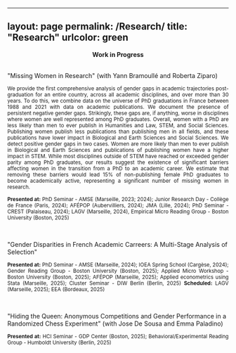 <!-- Google tag (gtag.js) -->
<script async src="https://www.googletagmanager.com/gtag/js?id=G-56YQTKK9HE"></script>
<script>
  window.dataLayer = window.dataLayer || [];
  function gtag(){dataLayer.push(arguments);}
  gtag('js', new Date());

  gtag('config', 'G-56YQTKK9HE');
</script>
---
layout: page
permalink: /Research/
title: "Research"
urlcolor: green
---

<div align="center">
 <b>Work in Progress</b>
</div>
&nbsp;  

"Missing Women in Research" (with Yann Bramoullé and Roberta Ziparo)
 <p align="justify">
<sub> We provide the first comprehensive analysis of gender gaps in academic trajectories post-graduation for an entire country, across all academic disciplines, and over more than 30 years. To do this, we combine data on the universe of PhD graduations in France between 1988 and 2021 with data on academic publications. We document the presence of persistent negative gender gaps. Strikingly, these gaps are, if anything, worse in disciplines where women are well represented among PhD graduates. Overall, women with a PhD are less likely than men to ever publish in Humanities and Law, STEM, and Social Sciences. Publishing women publish less publications than publishing men in all fields, and these publications have lower impact in Biological and Earth Sciences and Social Sciences. We detect positive gender gaps in two cases. Women are more likely than men to ever publish in Biological and Earth Sciences and publications of publishing women have a higher impact in STEM. While most disciplines outside of STEM have reached or exceeded gender parity among PhD graduates, our results suggest the existence of significant barriers affecting women in the transition from a PhD to an academic career. We estimate that removing these barriers would lead 15% of non-publishing female PhD graduates to become academically active, representing a significant number of missing women in research. </sub> 
</p>
 
<p align="justify">
<sub> <b>Presented at:</b> PhD Seminar - AMSE (Marseille, 2023; 2024); Junior Research Day - Collège de France (Paris, 2024); AFÉPOP (Aubervilliers, 2024); JMA (Lille, 2024); PhD Seminar - CREST (Palaiseau, 2024); LAGV (Marseille, 2024), Empirical Micro Reading Group - Boston University (Boston, 2025) </sub>

</p>
&nbsp;  


"Gender Disparities in French Academic Carreers: A Multi-Stage Analysis of Selection"

<p align="justify">
<sub> <b>Presented at:</b> PhD Seminar - AMSE (Marseille, 2024); IOEA Spring School (Cargèse, 2024); Gender Reading Group - Boston University (Boston, 2025); Applied Micro Workshop - Boston University (Boston, 2025); AFÉPOP (Marseille, 2025); Applied econometrics using Stata (Marseille, 2025); Cluster Seminar - DIW Berlin (Berlin, 2025) <b> Scheduled:</b> LAGV (Marseille, 2025); EEA (Bordeaux, 2025) </sub>

</p>
&nbsp;  


"Hiding the Queen: Anonymous Competitions and Gender Performance in a Randomized Chess Experiment" (with Jose De Sousa and Emma Paladino)

<p align="justify">
<sub> <b>Presented at:</b> HCI Seminar - GDP Center (Boston, 2025); Behavioral/Experimental Reading Group - Humboldt University (Berlin, 2025)

